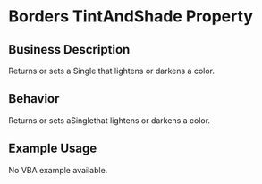 # Borders TintAndShade Property

## Business Description
Returns or sets a Single that lightens or darkens a color.

## Behavior
Returns or sets aSinglethat lightens or darkens a color.

## Example Usage
No VBA example available.
